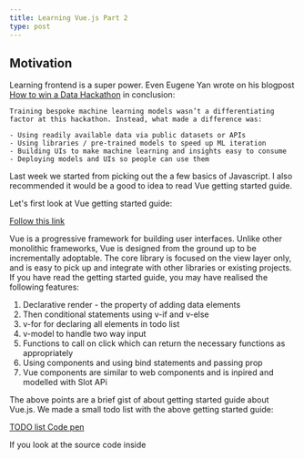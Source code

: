 ```yaml
---
title: Learning Vue.js Part 2
type: post
---
```


## Motivation

Learning frontend is a super power. Even Eugene Yan wrote on his blogpost [How to win a Data Hackathon](https://eugeneyan.com/writing/how-to-win-data-hackathon/) in
conclusion:

```
Training bespoke machine learning models wasn’t a differentiating factor at this hackathon. Instead, what made a difference was:

- Using readily available data via public datasets or APIs
- Using libraries / pre-trained models to speed up ML iteration
- Building UIs to make machine learning and insights easy to consume
- Deploying models and UIs so people can use them
```

Last week we started from picking out the a few basics of Javascript. I also recommended it would be a good to idea to read Vue getting started guide.

Let's first look at Vue getting started guide:

[Follow this link](https://vuejs.org/v2/guide/)

Vue is a progressive framework for building user interfaces. Unlike other monolithic frameworks, Vue is designed from the ground up to be 
incrementally adoptable. The core library is focused on the view layer only, and is easy to pick up and integrate with other libraries or 
existing projects. If you have read the getting started guide, you may have realised the following features:

1. Declarative render - the property of adding data elements
2. Then conditional statements using v-if and v-else
3. v-for for declaring all elements in todo list
4. v-model to handle two way input
5. Functions to call on click which can return the necessary functions as appropriately
6. Using components and using bind statements and passing prop
7. Vue components are similar to web components and is inpired and modelled with Slot APi

The above points are a brief gist of about getting started guide about Vue.js. We made a small todo list with the above getting started guide:

[TODO list Code pen](https://codepen.io/kurianbenoy-aot/pen/poNWNpM)


If you look at the source code inside <script> tag:

```
export default {
  data() {
  .....
  },
  methods: {
  ....
    functions to be used for Various usecases
  },
  computed: {
    ...
  }
```

- *data*: used for deciding properties of vue.js application
- *methods*: Used for various methods, like what functionality to occur when a button is click
- *computed*: Used for calculating values based on predefined data. There are both getters and setters functionality with this method

<style> contains the functionality for using CSS to make your application look great
  


